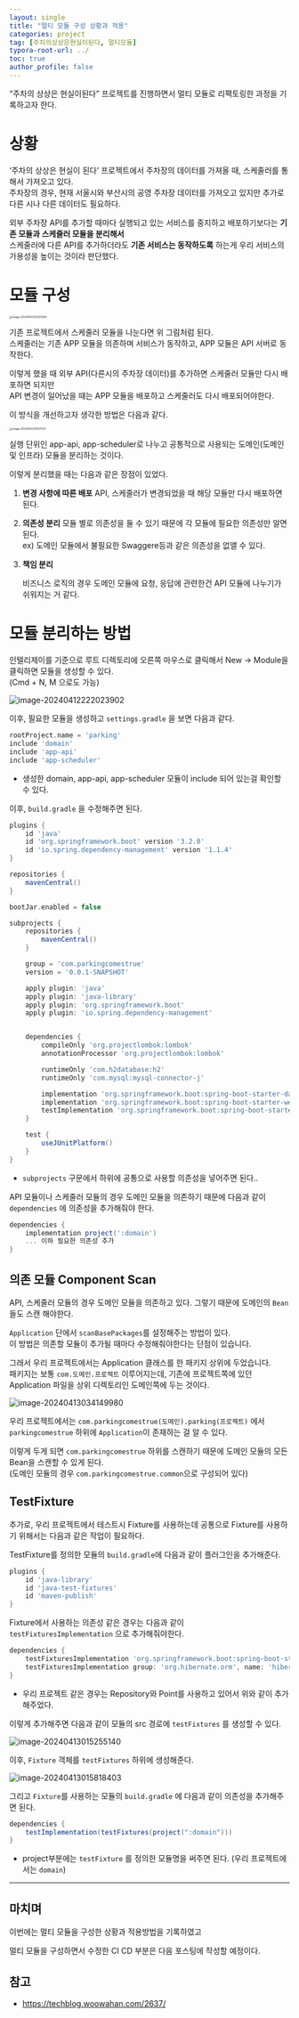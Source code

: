 ```yaml
---
layout: single
title: "멀티 모듈 구성 상황과 적용"
categories: project
tag: [주차의상상은현실이된다, 멀티모듈]
typora-root-url: ../
toc: true
author_profile: false
---
```


“주차의 상상은 현실이된다” 프로젝트를 진행하면서 멀티 모듈로 리팩토링한 과정을 기록하고자 한다.

# 상황

‘주차의 상상은 현실이 된다’ 프로젝트에서 주차장의 데이터를 가져올 때, 스케줄러를 통해서 가져오고 있다.  
주차장의 경우, 현재 서울시와 부산시의 공영 주차장 데이터를 가져오고 있지만 추가로 다른 시나 다른 데이터도 필요하다. 

외부 주차장 API를 추가할 때마다 실행되고 있는 서비스를 중지하고 배포하기보다는 **기존 모듈과 스케줄러 모듈을 분리해서**  
스케줄러에 다른 API를 추가하더라도 **기존 서비스는 동작하도록** 하는게 우리 서비스의 가용성을 높이는 것이라 판단했다.

# 모듈 구성

<img src="/images/2024-04-12/image-20240412201325584.png" alt="image-20240412201325584" style="zoom:33%;" />

기존 프로젝트에서 스케줄러 모듈을 나눈다면 위 그림처럼 된다.   
스케줄러는 기존 APP 모듈을 의존하며 서비스가 동작하고, APP 모듈은 API 서버로 동작한다. 

이렇게 했을 때 외부 API(다른시의 주차장 데이터)를 추가하면 스케줄러 모듈만 다시 배포하면 되지만  
API 변경이 일어났을 때는 APP 모듈을 배포하고 스케줄러도 다시 배포되어야한다.

이 방식을 개선하고자 생각한 방법은 다음과 같다.

<img src="/images/2024-04-12/image-20240412201517574.png" alt="image-20240412201517574" style="zoom:33%;" />

실행 단위인 app-api, app-scheduler로 나누고 공통적으로 사용되는 도메인(도메인 및 인프라) 모듈을 분리하는 것이다.

이렇게 분리했을 때는 다음과 같은 장점이 있었다.

1. **변경 사항에 따른 배포**
   API, 스케줄러가 변경되었을 때 해당 모듈만 다시 배포하면 된다.

2. **의존성 분리**
   모듈 별로 의존성을 둘 수 있기 때문에 각 모듈에 필요한 의존성만 알면 된다.  
   ex) 도메인 모듈에서 불필요한 Swaggere등과 같은 의존성을 없앨 수 있다.

3. **책임 분리**

   비즈니스 로직의 경우 도메인 모듈에 요청, 응답에 관련한건 API 모듈에 나누기가 쉬워지는 거 같다.
   
   

# 모듈 분리하는 방법

인텔리제이를 기준으로 루트 디렉토리에 오른쪽 마우스로 클릭해서 New -> Module을 클릭하면 모듈을 생성할 수 있다.  
(Cmd + N, M 으로도 가능)

![image-20240412222023902](/images/2024-04-12/image-20240412222023902.png)

이후, 필요한 모듈을 생성하고 `settings.gradle` 을 보면 다음과 같다.
```groovy
rootProject.name = 'parking'
include 'domain'
include 'app-api'
include 'app-scheduler'
```

- 생성한 domain, app-api, app-scheduler 모듈이 include 되어 있는걸 확인할 수 있다.

이후, `build.gradle` 을 수정해주면 된다.

```groovy
plugins {
    id 'java'
    id 'org.springframework.boot' version '3.2.0'
    id 'io.spring.dependency-management' version '1.1.4'
}

repositories {
    mavenCentral()
}

bootJar.enabled = false

subprojects {
    repositories {
        mavenCentral()
    }

    group = 'com.parkingcomestrue'
    version = '0.0.1-SNAPSHOT'

    apply plugin: 'java'
    apply plugin: 'java-library'
    apply plugin: 'org.springframework.boot'
    apply plugin: 'io.spring.dependency-management'


    dependencies {
        compileOnly 'org.projectlombok:lombok'
        annotationProcessor 'org.projectlombok:lombok'

        runtimeOnly 'com.h2database:h2'
        runtimeOnly 'com.mysql:mysql-connector-j'

        implementation 'org.springframework.boot:spring-boot-starter-data-jpa'
        implementation 'org.springframework.boot:spring-boot-starter-web'
        testImplementation 'org.springframework.boot:spring-boot-starter-test'
    }

    test {
        useJUnitPlatform()
    }
}
```

- `subprojects` 구문에서 하위에 공통으로 사용할 의존성을 넣어주면 된다..

API 모듈이나 스케줄러 모듈의 경우 도메인 모듈을 의존하기 때문에 다음과 같이 `dependencies` 에 의존성을 추가해줘야 한다.
```groovy
dependencies {
    implementation project(':domain')
  	... 이하 필요한 의존성 추가
}
```



## 의존 모듈 Component Scan

API, 스케줄러 모듈의 경우 도메인 모듈을 의존하고 있다. 그렇기 때문에 도메인의 `Bean`들도 스캔 해야한다.

`Application` 단에서 `scanBasePackages`를 설정해주는 방법이 있다.   
이 방법은 의존할 모듈이 추가될 때마다 수정해줘야한다는 단점이 있습니다.

그래서 우리 프로젝트에서는 Application 클래스를 한 패키지 상위에 두었습니다.  
패키지는 보통 `com.도메인.프로젝트` 이루어지는데, 기존에 프로젝트쪽에 있던 Application 파일을 상위 디렉토리인 도메인쪽에 두는 것이다.

![image-20240413034149980](/images/2024-04-12-multi_module1/image-20240413034149980.png)

우리 프로젝트에서는 `com.parkingcomestrue(도메인).parking(프로젝트)` 에서 `parkingcomestrue` 하위에 `Application`이 존재하는 걸 알 수 있다.

이렇게 두게 되면 `com.parkingcomestrue` 하위를 스캔하기 때문에 도메인 모듈의 모든 Bean을 스캔할 수 있게 된다.  
(도메인 모듈의 경우 `com.parkingcomestrue.common`으로 구성되어 있다)



## TestFixture

추가로, 우리 프로젝트에서 테스트시 Fixture를 사용하는데 공통으로 Fixture를 사용하기 위해서는 다음과 같은 작업이 필요하다.

TestFixture를 정의한 모듈의 `build.gradle`에 다음과 같이 플러그인을 추가해준다.

```groovy
plugins {
    id 'java-library'
    id 'java-test-fixtures'
    id 'maven-publish'
}

```

Fixture에서 사용하는 의존성 같은 경우는 다음과 같이 `testFixturesImplementation` 으로 추가해줘야한다.

```groovy
dependencies {
    testFixturesImplementation 'org.springframework.boot:spring-boot-starter-data-jpa'
    testFixturesImplementation group: 'org.hibernate.orm', name: 'hibernate-spatial', version: '6.3.1.Final'
}
```

- 우리 프로젝트 같은 경우는 Repository와 Point를 사용하고 있어서 위와 같이 추가해주었다.

이렇게 추가해주면 다음과 같이 모듈의 src 경로에 `testFixtures` 를 생성할 수 있다.

![image-20240413015255140](/images/2024-04-12/image-20240413015255140.png)

이후, `Fixture` 객체를 `testFixtures` 하위에 생성해준다.

![image-20240413015818403](/images/2024-04-12/image-20240413015818403.png)

그리고 `Fixture`를 사용하는 모듈의 `build.gradle` 에 다음과 같이 의존성을 추가해주면 된다.

```groovy
dependencies {
    testImplementation(testFixtures(project(":domain")))
}
```

- project부분에는 `testFixture` 를 정의한 모듈명을 써주면 된다. (우리 프로젝트에서는 `domain`)

---

## 마치며

이번에는 멀티 모듈을 구성한 상황과 적용방법을 기록하였고

멀티 모듈을 구성하면서 수정한 CI CD 부분은 다음 포스팅에 작성할 예정이다.



## 참고

- https://techblog.woowahan.com/2637/

